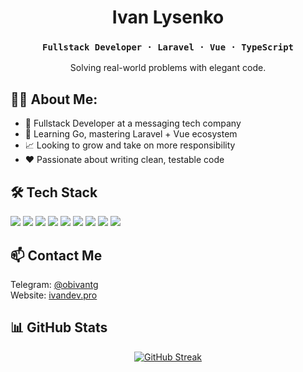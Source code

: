 <h1 align="center">Ivan Lysenko</h1>
<h3 align="center"><code>Fullstack Developer · Laravel · Vue · TypeScript</code></h3>
<p align="center">Solving real-world problems with elegant code.</p>

<h2>👨‍💻 About Me:</h2>
<ul>
  <li>💼 Fullstack Developer at a messaging tech company</li>
  <li>🧠 Learning Go, mastering Laravel + Vue ecosystem</li>
  <li>📈 Looking to grow and take on more responsibility</li>
  <li>❤️ Passionate about writing clean, testable code</li>
</ul>

<h2>🛠 Tech Stack</h2>
<p>
  <img src="https://img.shields.io/badge/PHP-777BB4?style=flat&logo=php&logoColor=white"/>
  <img src="https://img.shields.io/badge/Laravel-F55247?style=flat&logo=laravel&logoColor=white"/>
  <img src="https://img.shields.io/badge/Vue-4FC08D?style=flat&logo=vue.js&logoColor=white"/>
  <img src="https://img.shields.io/badge/TypeScript-007ACC?style=flat&logo=typescript&logoColor=white"/>
  <img src="https://img.shields.io/badge/JavaScript-F7DF1E?style=flat&logo=javascript&logoColor=black"/>
  <img src="https://img.shields.io/badge/Docker-2496ED?style=flat&logo=docker&logoColor=white"/>
  <img src="https://img.shields.io/badge/PostgreSQL-4169E1?style=flat&logo=postgresql&logoColor=white"/>
  <img src="https://img.shields.io/badge/Git-F05032?style=flat&logo=git&logoColor=white"/>
  <img src="https://img.shields.io/badge/Linux-FCC624?style=flat&logo=linux&logoColor=black"/>
</p>

<h2>📫 Contact Me</h2>
<p>
  Telegram: <a href="https://t.me/obivantg">@obivantg</a><br>
  Website: <a href="https://ivandev.pro">ivandev.pro</a><br>
</p>

<h2>📊 GitHub Stats</h2>
<p align="center">
  <a href="https://git.io/streak-stats"><img src="https://github-readme-streak-stats-eight.vercel.app/?user=abstract-point&theme=tokyonight-duo&mode=weekly" alt="GitHub Streak" /></a>
</p>
